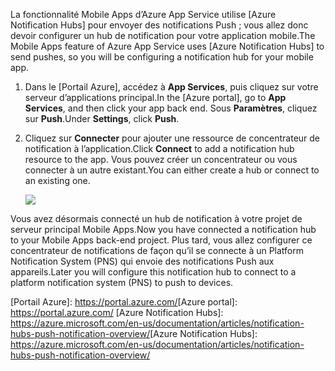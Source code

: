 <span data-ttu-id="6c02d-101">La fonctionnalité Mobile Apps d’Azure App Service utilise [Azure Notification Hubs] pour envoyer des notifications Push ; vous allez donc devoir configurer un hub de notification pour votre application mobile.</span><span class="sxs-lookup"><span data-stu-id="6c02d-101">The Mobile Apps feature of Azure App Service uses [Azure Notification Hubs] to send pushes, so you will be configuring a notification hub for your mobile app.</span></span>

1. <span data-ttu-id="6c02d-102">Dans le [Portail Azure], accédez à **App Services**, puis cliquez sur votre serveur d’applications principal.</span><span class="sxs-lookup"><span data-stu-id="6c02d-102">In the [Azure portal], go to **App Services**, and then click your app back end.</span></span> <span data-ttu-id="6c02d-103">Sous **Paramètres**, cliquez sur **Push**.</span><span class="sxs-lookup"><span data-stu-id="6c02d-103">Under **Settings**, click **Push**.</span></span>
2. <span data-ttu-id="6c02d-104">Cliquez sur **Connecter** pour ajouter une ressource de concentrateur de notification à l’application.</span><span class="sxs-lookup"><span data-stu-id="6c02d-104">Click **Connect** to add a notification hub resource to the app.</span></span> <span data-ttu-id="6c02d-105">Vous pouvez créer un concentrateur ou vous connecter à un autre existant.</span><span class="sxs-lookup"><span data-stu-id="6c02d-105">You can either create a hub or connect to an existing one.</span></span>

    ![](./media/app-service-mobile-create-notification-hub/configure-hub-flow.png)

<span data-ttu-id="6c02d-106">Vous avez désormais connecté un hub de notification à votre projet de serveur principal Mobile Apps.</span><span class="sxs-lookup"><span data-stu-id="6c02d-106">Now you have connected a notification hub to your Mobile Apps back-end project.</span></span> <span data-ttu-id="6c02d-107">Plus tard, vous allez configurer ce concentrateur de notifications de façon qu’il se connecte à un Platform Notification System (PNS) qui envoie des notifications Push aux appareils.</span><span class="sxs-lookup"><span data-stu-id="6c02d-107">Later you will configure this notification hub to connect to a platform notification system (PNS) to push to devices.</span></span>

<span data-ttu-id="6c02d-108">[Portail Azure]: https://portal.azure.com/</span><span class="sxs-lookup"><span data-stu-id="6c02d-108">[Azure portal]: https://portal.azure.com/</span></span>
<span data-ttu-id="6c02d-109">[Azure Notification Hubs]: https://azure.microsoft.com/en-us/documentation/articles/notification-hubs-push-notification-overview/</span><span class="sxs-lookup"><span data-stu-id="6c02d-109">[Azure Notification Hubs]: https://azure.microsoft.com/en-us/documentation/articles/notification-hubs-push-notification-overview/</span></span>
